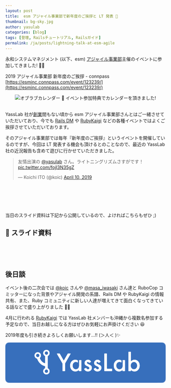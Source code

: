 ```yaml
---
layout: post
title:  esm アジャイル事業部で新年度のご挨拶と LT 発表 🌸
thumbnail: bg-sky.jpg
author: yasulab
categories: [blog]
tags: [登壇, Railsチュートリアル, Railsガイド]
permalink: /ja/posts/lightning-talk-at-esm-agile
---
```


永和システムマネジメント (以下、esm) [アジャイル事業部](https://agile.esm.co.jp/)主催のイベントに参加してきました! 🏃💨

2019 アジャイル事業部 新年度のご挨拶 - connpass
[https://esminc.connpass.com/event/123239/](https://esminc.connpass.com/event/123239/)

<div style="text-align:center">
  <img alt="オブラブカレンダー" src="https://i.gyazo.com/f24b25bfb6d8e6cc41ae8ee0d7790fa5.jpg" />
  📅 イベント参加特典でカレンダーを頂きました!<br><br>
</div>

YassLab 社が[創業](https://yasslab.jp/ja/works#story)間もない頃から esm アジャイル事業部さんとはご一緒させていただいており、今でも [Rails DM](https://yasslab.jp/ja/posts/no-code-reviews-at-railsdm-2019) や [RubyKaigi](https://yasslab.jp/ja/posts/rubykaigi-2019-sponsorship) などの各種イベントではよくご挨拶させていただいております。

そのアジャイル事業部では毎年『新年度のご挨拶』というイベントを開催しているのですが、今回は LT 発表する機会も頂けるとのことなので、最近の YassLab 社の近況報告も含めて遊びに行かせていただきました。

<div style="margin-bottom: 100px;">
<blockquote class="twitter-tweet" data-partner="tweetdeck"><p lang="ja" dir="ltr">友情出演の <a href="https://twitter.com/yasulab?ref_src=twsrc%5Etfw">@yasulab</a> さん。ライトニングリズムさすがです！ <a href="https://t.co/fojI3N35gZ">pic.twitter.com/fojI3N35gZ</a></p>&mdash; Koichi ITO (@koic) <a href="https://twitter.com/koic/status/1115946432316432384?ref_src=twsrc%5Etfw">April 10, 2019</a></blockquote>
<script async src="https://platform.twitter.com/widgets.js" charset="utf-8"></script>
</div>

当日のスライド資料は下記から公開しているので、よければこちらもぜひ ;)

## 📜 スライド資料

<div style="margin-bottom: 100px;">
  <script async class="speakerdeck-embed" data-id="30289234a2f743b6b2827602cfbc5991" data-ratio="1.33333333333333" src="//speakerdeck.com/assets/embed.js"></script>
</div>

## 後日談

イベント後の二次会では [@koic](https://twitter.com/koic) さんや [@masa_iwasaki](https://twitter.com/masa_iwasaki) さん達と RuboCop コミッターになった背景やアジャイル開発の系譜、Rails DM や RubyKaigi の情報共有、また、Ruby コミュニティに新しい人達が増えてきて面白くなってきている話などで盛り上がりました 💎✨

4月に行われる [RubyKaigi](https://rubykaigi.org/2019) では YassLab 社メンバーも沖縄から複数名参加する予定なので、当日お越しになる方はぜひお気軽にお声掛けください 😆

2019年度も引き続きよろしくお願いします...!! (＞人＜ )✨

[![YassLab Inc.](/img/logos/800x200.png)](/)



